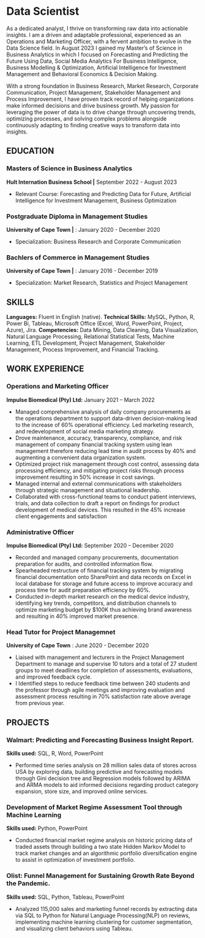 # Data Scientist

As a dedicated analyst, I thrive on transforming raw data into actionable insights. I am a driven and adaptable professional, experienced as an Operations and Marketing Officer, with a fervent ambition to evolve in the Data Science field. In August 2023 I gained my Master’s of Science in Business Analytics in which I focused on Forecasting and Predicting the Future Using Data, Social Media Analytics For Business Intelligence, Business Modelling & Optimization, Artificial Intelligence for Investment Management and Behavioral Economics & Decision Making. 

With a strong foundation in Business Research, Market Research, Corporate Communication, Project Management, Stakeholder Management and Process Improvement, I have proven track record of helping organizations make informed decisions and drive business growth. My passion for leveraging the power of data is to drive change through uncovering trends, optimizing processes, and solving complex problems alongside continuously adapting to finding creative ways to transform data into insights.


## EDUCATION
### Masters of Science in Business Analytics    
**Hult Internation Business School |** September 2022 - August 2023
- Relevant Course: Forecasting and Predicting Data for Future, Artificial Intelligence for Investment Management, Business Optimization

### Postgraduate Diploma in Management Studies  
**University of Cape Town  |** : January 2020 - December  2020
- Specialization: Business Research and Corporate Communication


### Bachlers of Commerce in Management Studies  
**University of Cape Town  |** : January 2016 - December  2019
- Specialization: Market Research, Statistics and Project Management

## SKILLS
**Languages:** Fluent in English (native).
**Technical Skills:** MySQL, Python, R, Power Bi, Tableau, Microsoft Office (Excel, Word, PowerPoint, Project, Azure), Jira. 
**Competencies:** Data Mining, Data Cleaning, Data Visualization, Natural Language Processing, Relational Statistical Tests, Machine Learning, ETL Development, Project Management, Stakeholder Management, Process Improvement, and Financial Tracking.


## WORK EXPERIENCE
### Operations and Marketing Officer   
**Impulse Biomedical (Pty) Ltd:** January 2021 – March 2022
- Managed comprehensive analysis of daily company procurements as the  operations department to support data-driven decision-making lead to the increase of 60% operational efficiency. Led marketing research, and redevelopment of social media marketing strategy.
-	Drove maintenance, accuracy, transparency, compliance, and risk management of company financial tracking system using lean management therefore reducing lead time in audit process by  40%  and augmenting a convenient data organization system. 
-	Optimized project risk management through cost control, assessing data processing efficiency,  and mitigating project risks through process improvement resulting in 50% increase in cost savings. 
-	Managed internal and external communications with stakeholders through strategic management and situational leadership. 
-	Collaborated with cross-functional teams to conduct patient interviews, trials, and data collection to draft a report on findings for product development of medical devices. This resulted in the 45% increase client engagements and satisfaction

### Administrative Officer             
**Impulse Biomedical (Pty) Ltd:** September 2020 – December 2020
- Recorded and managed company procurements, documentation preparation for audits, and controlled information flow.
-	Spearheaded restructure of financial tracking system by migrating financial documentation onto SharePoint and data records on Excel in local database for storage and future access to improve accuracy and process time for audit preparation efficiency by 60%.
-	Conducted in-depth market research on the medical device industry, identifying key trends, competitors, and distribution channels to optimize marketing budget by $100K thus achieving brand awareness and resulting in 40% improved market presence.

### Head Tutor for Project Managemnet  
**University of Cape Town** : June 2020 - December  2020
- Liaised with management and lecturers in the Project Management Department to manage and supervise 10 tutors and a total of
27 student groups to meet deadlines for completion of assessments, evaluations, and improved feedback cycle.
-  I Identified steps to reduce feedback time between 240 students and the professor through agile meetings and improving evaluation
and assessment process resulting in 70% satisfaction rate above average from previous year.


## PROJECTS
### Walmart: Predicting and Forecasting Business Insight Report.      
**Skills used:** SQL, R, Word, PowerPoint	
-	Performed time series analysis on 28 million sales data of stores across USA by exploring data, building predictive and forecasting models  through Gini decision tree and Regression models followed by ARIMA and ARMA models to aid informed decisions regarding product category expansion, store size, and improved online services.

### Development of Market Regime Assessment Tool through Machine Learning  
**Skills used:** Python, PowerPoint	
-	Conducted financial market regime analysis on historic pricing data of traded assets through building a two state Hidden Markov Model to track market changes and an algorithmic portfolio diversification engine to assist in optimization  of investment portfolio.

### Olist: Funnel Management for Sustaining Growth Rate Beyond the Pandemic. 
**Skills used:** SQL, Python, Tableau, PowerPoint 	 
-	Analyzed 115,000 sales and marketing funnel records by extracting data via SQL to Python for Natural Language Processing(NLP) on reviews, implementing machine learning clustering for customer segmentation, and visualizing client behaviors using Tableau.








